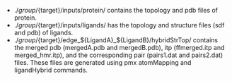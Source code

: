 - ./${group}/${target}/inputs/protein/ contains the topology and pdb files of protein.
- ./${group}/${target}/inputs/ligands/ has the topology and structure files (sdf and pdb) of ligands.
- ./${group}/${target}/edge_${LigandA}_${LigandB}/hybridStrTop/ contains the merged pdb (mergedA.pdb and mergedB.pdb), itp (ffmerged.itp and merged_hmr.itp), and the corresponding pair (pairs1.dat and pairs2.dat) files. These files are generated using pmx atomMapping and ligandHybrid commands.
